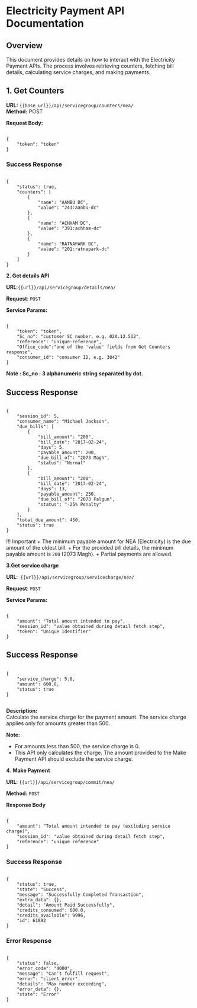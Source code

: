 # Electricity Payment API Documentation

## Overview
This document provides details on how to interact with the Electricity Payment APIs. The process involves retrieving counters, fetching bill details, calculating service charges, and making payments.

## 1. Get Counters

**URL:** `{{base_url}}/api/servicegroup/counters/nea/`  
**Method:** POST  

**Request Body:**
<pre><code class="json">
{
    "token": "token"
}
</code></pre>

### Success Response
<pre><code class="json">
{
    "status": true,
    "counters": [
        {
            "name": "AANBU DC",
            "value": "243:aanbu-dc"
        },
        {
            "name": "ACHHAM DC",
            "value": "391:achham-dc"
        },
        {
            "name": "RATNAPARK DC",
            "value": "201:ratnapark-dc"
        }
    ]
}
</code></pre>

**2. Get details API**

**URL**:``{{url}}/api/servicegroup/details/nea/`` 

**Request**: ``POST``

**Service Params:**

<pre><code class="json">
{
    "token": "token",
    "Sc_no": "customer SC number, e.g. 02A.12.512",
    "reference": "unique-reference",
    "Office_code":"one of the 'value' fields from Get Counters response",
    "consumer_id": "consumer ID, e.g. 3042"
}
</code></pre>

**Note : Sc\_no : 3 alphanumeric string separated by dot.**

## Success Response
<pre><code class="json">
{
    "session_id": 5,
    "consumer_name": "Michael Jackson",
    "due_bills": [
        {
            "bill_amount": "200",
            "bill_date": "2017-02-24",
            "days": 5,
            "payable_amount": 200,
            "due_bill_of": "2073 Magh",
            "status": "Normal"
        },
        {
            "bill_amount": "200",
            "bill_date": "2017-02-24",
            "days": 13,
            "payable_amount": 250,
            "due_bill_of": "2073 Falgun",
            "status": "-25% Penalty"
        }
    ],
    "total_due_amount": 450,
    "status": true
}
</code></pre>

!!! Important
    + The minimum payable amount for NEA (Electricity) is the due amount of the oldest bill. 
    + For the provided bill details, the minimum payable amount is `200` (2073 Magh). 
    + Partial payments are allowed.


**3**.**Get service charge**  

**URL**:`` {{url}}/api/servicegroup/servicecharge/nea/``

**Request**: ``POST``

**Service Params:**  
<pre><code class="json">
{
    "amount": "Total amount intended to pay",
    "session_id": "value obtained during detail fetch step",
    "token": "Unique Identifier"
}
</code></pre>

## Success Response
<pre><code class="json">
{
    "service_charge": 5.0,
    "amount": 600.0,
    "status": true
}

</code></pre>
**Description:**  
Calculate the service charge for the payment amount. The service charge applies only for amounts greater than 500.

**Note:**  
- For amounts less than 500, the service charge is 0.
- This API only calculates the charge. The amount provided to the Make Payment API should exclude the service charge.

**4**. **Make Payment**

**URL**: ``{{url}}/api/servicegroup/commit/nea/``

**Method:** ``POST``

**Response Body**
<pre><code class="json">
{
    "amount": "Total amount intended to pay (excluding service charge)",
    "session_id": "value obtained during detail fetch step",
    "reference": "unique reference"
}
</code></pre>


### Success Response
<pre><code class="json">
{
    "status": true,
    "state": "Success",
    "message": "Successfully Completed Transaction",
    "extra_data": {},
    "detail": "Amount Paid Successfully",
    "credits_consumed": 600.0,
    "credits_available": 9996,
    "id": 61892
}
</code></pre>

### Error Response 
<pre><code class="json">
{
    "status": false,
    "error_code": "4000",
    "message": "Can't fulfill request",
    "error": "client_error",
    "details": "Max number exceeding",
    "error_data": {},
    "state": "Error"
}
</code></pre>